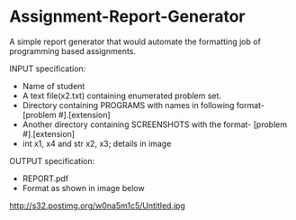 # Assignment-Report-Generator
A simple report generator that would automate the formatting job of programming based assignments.

INPUT specification:
  * Name of student
  * A text file(x2.txt) containing enumerated problem set.
  * Directory containing PROGRAMS with names in following format- [problem #].[extension]
  * Another directory containing SCREENSHOTS with the format-     [problem #].[extension]
  * int x1, x4 and str x2, x3; details in image

OUTPUT specification:  
  * REPORT.pdf
  * Format as shown in image below

http://s32.postimg.org/w0na5m1c5/Untitled.jpg


  
  
